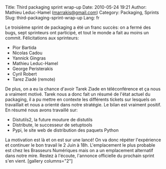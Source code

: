 Title: Third packaging sprint wrap-up
Date: 2010-05-24 19:21
Author: Mathieu Leduc-Hamel (marrakis@gmail.com)
Category: Packaging, Sprints
Slug: third-packaging-sprint-wrap-up
Lang: fr

Le troisième sprint de packaging a été un franc succès: on a fermé des
bugs, sept sprinteurs ont participé, et tout le monde a fait au moins un
commit. Félicitations aux sprinteurs:

-   Pior Bartida
-   Nicolas Cadou
-   Yannick Gingras
-   Mathieu Leduc-Hamel
-   George Peristerakis
-   Cyril Robert
-   Tarez Ziadé (remote)

De plus, on a eu la chance d'avoir Tarek Ziade en téléconférence et ça
nous a vraiment motivé. Tarek nous a donc fait un résumé de l'état
actuel du packaging, il a pu mettre en contexte les différents tickets
sur lesquels on travaillait et nous a orienté dans notre stratégie. Le
bilan est vraiment positif. En résumé nous avons travaillé sur:

-   Distutils2, la future mouture de distutils
-   Distribute, le successeur de setuptools
-   Pypi, le site web de distribution des paquets Python

La motivation est là et on est sur une lancé! On va donc répéter
l'expérience et continuer le bon travail le 2 Juin à 18h. L'emplacement
le plus probable est chez les Brasseurs Numériques mais on a un
emplacement alternatif dans notre mire. Restez à l'écoute, l'annonce
officielle du prochain sprint s'en vient. [gallery columns="2"]
